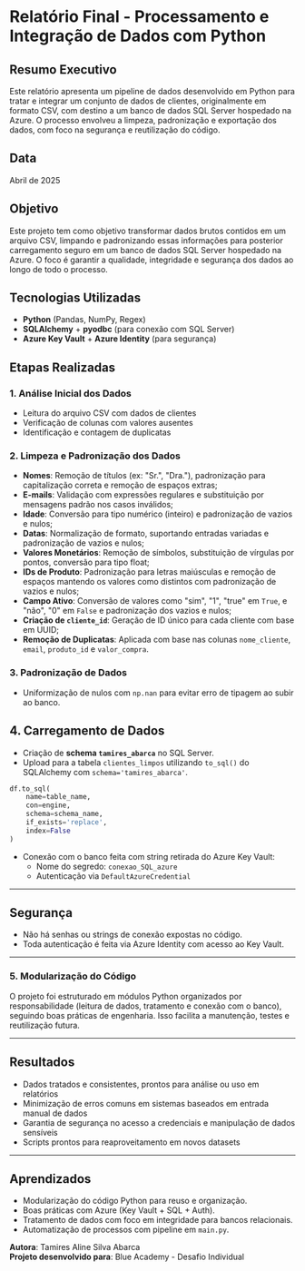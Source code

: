 
# Relatório Final - Processamento e Integração de Dados com Python

## Resumo Executivo
Este relatório apresenta um pipeline de dados desenvolvido em Python para tratar e integrar um conjunto de dados de clientes, originalmente em formato CSV, com destino a um banco de dados SQL Server hospedado na Azure. O processo envolveu a limpeza, padronização e exportação dos dados, com foco na segurança e reutilização do código.

## Data
Abril de 2025

## Objetivo
Este projeto tem como objetivo transformar dados brutos contidos em um arquivo CSV, limpando e padronizando essas informações para posterior carregamento seguro em um banco de dados SQL Server hospedado na Azure. O foco é garantir a qualidade, integridade e segurança dos dados ao longo de todo o processo.

## Tecnologias Utilizadas
- **Python** (Pandas, NumPy, Regex)
- **SQLAlchemy** + **pyodbc** (para conexão com SQL Server)
- **Azure Key Vault** + **Azure Identity** (para segurança)


## Etapas Realizadas

### 1. Análise Inicial dos Dados
- Leitura do arquivo CSV com dados de clientes
- Verificação de colunas com valores ausentes
- Identificação e contagem de duplicatas

### 2. Limpeza e Padronização dos Dados
- **Nomes**: Remoção de títulos (ex: "Sr.", "Dra."), padronização para capitalização correta e remoção de espaços extras;
- **E-mails**: Validação com expressões regulares e substituição por mensagens padrão nos casos inválidos;
- **Idade**: Conversão para tipo numérico (inteiro) e padronização de vazios e nulos;
- **Datas**: Normalização de formato, suportando entradas variadas e padronização de vazios e nulos;
- **Valores Monetários**: Remoção de símbolos, substituição de vírgulas por pontos, conversão para tipo float;
- **IDs de Produto**: Padronização para letras maiúsculas e remoção de espaços mantendo os valores como distintos com padronização de vazios e nulos;
- **Campo Ativo**: Conversão de valores como "sim", "1", "true" em `True`, e "não", "0" em `False` e padronização dos vazios e nulos;
- **Criação de `cliente_id`**: Geração de ID único para cada cliente com base em UUID;
- **Remoção de Duplicatas**: Aplicada com base nas colunas `nome_cliente`, `email`, `produto_id` e `valor_compra`.

### 3. Padronização de Dados
- Uniformização de nulos com `np.nan` para evitar erro de tipagem ao subir ao banco.


## 4. Carregamento de Dados

- Criação de **schema `tamires_abarca`** no SQL Server.
- Upload para a tabela `clientes_limpos` utilizando `to_sql()` do SQLAlchemy com `schema='tamires_abarca'`.

```python
df.to_sql(
    name=table_name,
    con=engine,
    schema=schema_name,
    if_exists='replace',
    index=False
)
```

- Conexão com o banco feita com string retirada do Azure Key Vault:
  - Nome do segredo: `conexao_SQL_azure`
  - Autenticação via `DefaultAzureCredential`

---
## Segurança

- Não há senhas ou strings de conexão expostas no código.
- Toda autenticação é feita via Azure Identity com acesso ao Key Vault.

---

### 5. Modularização do Código
O projeto foi estruturado em módulos Python organizados por responsabilidade (leitura de dados, tratamento e conexão com o banco), seguindo boas práticas de engenharia. Isso facilita a manutenção, testes e reutilização futura.

---

## Resultados
- Dados tratados e consistentes, prontos para análise ou uso em relatórios
- Minimização de erros comuns em sistemas baseados em entrada manual de dados
- Garantia de segurança no acesso a credenciais e manipulação de dados sensíveis
- Scripts prontos para reaproveitamento em novos datasets

---

## Aprendizados

- Modularização do código Python para reuso e organização.
- Boas práticas com Azure (Key Vault + SQL + Auth).
- Tratamento de dados com foco em integridade para bancos relacionais.
- Automatização de processos com pipeline em `main.py`.


**Autora**: Tamires Aline Silva Abarca  
**Projeto desenvolvido para**: Blue Academy - Desafio Individual
